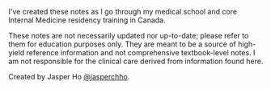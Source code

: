 I've created these notes as I go through my medical school and core Internal Medicine residency training in Canada.

These notes are not necessarily updated nor up-to-date; please refer to them for education purposes only. They are meant to be a source of high-yield reference information and not comprehensive textbook-level notes. I am not responsible for the clinical care derived from information found here.

Created by Jasper Ho [@jasperchho](https://www.twitter.com/jasperchho).